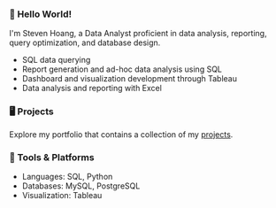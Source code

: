 ### 🚀 Hello World!

<!--
**stevenhoang713/stevenhoang713** is a ✨ _special_ ✨ repository because its `README.md` (this file) appears on your GitHub profile.

Here are some ideas to get you started:

- 🔭 I’m currently working on ...
- 🌱 I’m currently learning ...
- 👯 I’m looking to collaborate on ...
- 🤔 I’m looking for help with ...
- 💬 Ask me about ...
- 📫 How to reach me: ...
- 😄 Pronouns: ...
- ⚡ Fun fact: ...
-->
I'm Steven Hoang, a Data Analyst proficient in data analysis, reporting, query optimization, and database design. 

- SQL data querying
- Report generation and ad-hoc data analysis using SQL
- Dashboard and visualization development through Tableau
- Data analysis and reporting with Excel

### 🖥️ Projects 

Explore my portfolio that contains a collection of my [projects](https://github.com/stevenhoang713/Portfolio).

### 🔧 Tools & Platforms

- Languages: SQL, Python
- Databases: MySQL, PostgreSQL
- Visualization: Tableau 
